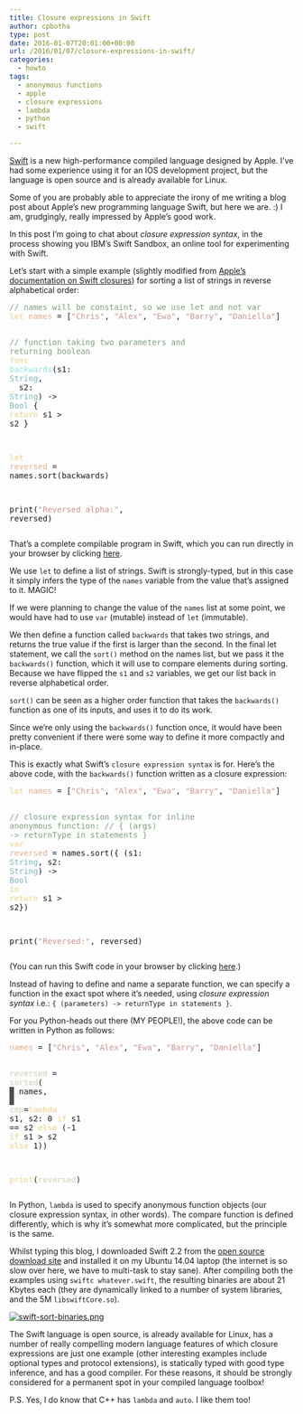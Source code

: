 ```yaml
---
title: Closure expressions in Swift
author: cpbotha
type: post
date: 2016-01-07T20:01:00+00:00
url: /2016/01/07/closure-expressions-in-swift/
categories:
  - howto
tags:
  - anonymous functions
  - apple
  - closure expressions
  - lambda
  - python
  - swift

---
```

[Swift][1] is a new high-performance compiled language designed by Apple. I&#8217;ve had some experience using it for an IOS development project, but the language is open source and is already available for Linux. 

Some of you are probably able to appreciate the irony of me writing a blog post about Apple&#8217;s new programming language Swift, but here we are. :) I am, grudgingly, really impressed by Apple&#8217;s good work. 

In this post I&#8217;m going to chat about _closure expression syntax_, in the process showing you IBM&#8217;s Swift Sandbox, an online tool for experimenting with Swift. 

Let&#8217;s start with a simple example (slightly modified from [Apple&#8217;s documentation on Swift closures][2]) for sorting a list of strings in reverse alphabetical order: 

<div class="org-src-container">
  <pre class="src src-swift"><span style="color: #7F9F7F;">// names will be constaint, so we use let and not var</span>
<span style="color: #F0DFAF; font-weight: bold;">let</span> <span style="color: #DFAF8F;">names </span>= [<span style="color: #CC9393;">"Chris"</span>, <span style="color: #CC9393;">"Alex"</span>, <span style="color: #CC9393;">"Ewa"</span>, <span style="color: #CC9393;">"Barry"</span>, <span style="color: #CC9393;">"Daniella"</span>]

<span style="color: #7F9F7F;">// function taking two parameters and returning boolean</span>
<span style="color: #F0DFAF; font-weight: bold;">func</span> <span style="color: #93E0E3;">backwards</span>(s1: <span style="color: #7CB8BB;">String</span>, <span style="color: #F0DFAF; font-weight: bold;">_</span> s2: <span style="color: #7CB8BB;">String</span>) -&gt; <span style="color: #7CB8BB;">Bool</span> {
    <span style="color: #F0DFAF; font-weight: bold;">return</span> s1 &gt; s2
}

<span style="color: #F0DFAF; font-weight: bold;">let</span> <span style="color: #DFAF8F;">reversed </span>= names.sort(backwards)

print(<span style="color: #CC9393;">"Reversed alpha:"</span>, reversed)
</pre>
</div>

That&#8217;s a complete compilable program in Swift, which you can run directly in your browser by clicking [here][3]. 

We use `let` to define a list of strings. Swift is strongly-typed, but in this case it simply infers the type of the `names` variable from the value that&#8217;s assigned to it. MAGIC! 

If we were planning to change the value of the `names` list at some point, we would have had to use `var` (mutable) instead of `let` (immutable). 

We then define a function called `backwards` that takes two strings, and returns the true value if the first is larger than the second. In the final let statement, we call the `sort()` method on the names list, but we pass it the `backwards()` function, which it will use to compare elements during sorting. Because we have flipped the `s1` and `s2` variables, we get our list back in reverse alphabetical order. 

`sort()` can be seen as a higher order function that takes the `backwards()` function as one of its inputs, and uses it to do its work. 

Since we&#8217;re only using the `backwards()` function once, it would have been pretty convenient if there were some way to define it more compactly and in-place. 

This is exactly what Swift&#8217;s `closure expression syntax` is for. Here&#8217;s the above code, with the `backwards()` function written as a closure expression: 

<div class="org-src-container">
  <pre class="src src-swift"><span style="color: #F0DFAF; font-weight: bold;">let</span> <span style="color: #DFAF8F;">names </span>= [<span style="color: #CC9393;">"Chris"</span>, <span style="color: #CC9393;">"Alex"</span>, <span style="color: #CC9393;">"Ewa"</span>, <span style="color: #CC9393;">"Barry"</span>, <span style="color: #CC9393;">"Daniella"</span>]

<span style="color: #7F9F7F;">// closure expression syntax for inline anonymous function:</span>
<span style="color: #7F9F7F;">// { (args) -&gt; returnType in statements }</span>
<span style="color: #F0DFAF; font-weight: bold;">var</span> <span style="color: #DFAF8F;">reversed </span>= names.sort({ (s1: <span style="color: #7CB8BB;">String</span>, s2: <span style="color: #7CB8BB;">String</span>) -&gt; <span style="color: #7CB8BB;">Bool</span> <span style="color: #F0DFAF; font-weight: bold;">in</span> <span style="color: #F0DFAF; font-weight: bold;">return</span> s1 &gt; s2})

print(<span style="color: #CC9393;">"Reversed:"</span>, reversed)
</pre>
</div>

(You can run this Swift code in your browser by clicking [here][4].) 

Instead of having to define and name a separate function, we can specify a function in the exact spot where it&#8217;s needed, using _closure expression syntax_ i.e.: `{ (parameters) -> returnType in statements }`. 

For you Python-heads out there (MY PEOPLE!), the above code can be written in Python as follows: 

<div class="org-src-container">
  <pre class="src src-python"><span style="color: #DFAF8F;">names</span> = [<span style="color: #CC9393;">"Chris"</span>, <span style="color: #CC9393;">"Alex"</span>, <span style="color: #CC9393;">"Ewa"</span>, <span style="color: #CC9393;">"Barry"</span>, <span style="color: #CC9393;">"Daniella"</span>]

<span style="color: #DCDCCC; font-weight: bold;">reversed</span> = <span style="color: #DCDCCC; font-weight: bold;">sorted</span>(
<span style="color: #DCDCCC; background-color: #4F4F4F;"> </span>   names,
<span style="color: #DCDCCC; background-color: #4F4F4F;"> </span>   <span style="color: #DCDCCC; font-weight: bold;">cmp</span>=<span style="color: #F0DFAF; font-weight: bold;">lambda</span> s1, s2: 0 <span style="color: #F0DFAF; font-weight: bold;">if</span> s1 == s2 <span style="color: #F0DFAF; font-weight: bold;">else</span> (-1 <span style="color: #F0DFAF; font-weight: bold;">if</span> s1 &gt; s2 <span style="color: #F0DFAF; font-weight: bold;">else</span> 1))

<span style="color: #F0DFAF; font-weight: bold;">print</span>(<span style="color: #DCDCCC; font-weight: bold;">reversed</span>)
</pre>
</div>

In Python, `lambda` is used to specify anonymous function objects (our closure expression syntax, in other words). The compare function is defined differently, which is why it&#8217;s somewhat more complicated, but the principle is the same. 

Whilst typing this blog, I downloaded Swift 2.2 from the [open source download site][5] and installed it on my Ubuntu 14.04 laptop (the internet is so slow over here, we have to multi-task to stay sane). After compiling both the examples using `swiftc whatever.swift`, the resulting binaries are about 21 Kbytes each (they are dynamically linked to a number of system libraries, and the 5M `libswiftCore.so`). 

<div class="figure">
  <p>
    <a href="https://cpbotha.net/wp-content/uploads/2016/01/swift-sort-binaries.png" data-rel="lightbox-image-0" data-rl_title="" data-rl_caption="" title=""><img src="https://cpbotha.net/wp-content/uploads/2016/01/swift-sort-binaries-300x82.png" alt="swift-sort-binaries.png" /></a>
  </p></p>
</div>

The Swift language is open source, is already available for Linux, has a number of really compelling modern language features of which closure expressions are just one example (other interesting examples include optional types and protocol extensions), is statically typed with good type inference, and has a good compiler. For these reasons, it should be strongly considered for a permanent spot in your compiled language toolbox! 

P.S. Yes, I do know that C++ has `lambda` and `auto`. I like them too!

 [1]: https://swift.org/
 [2]: https://developer.apple.com/library/ios/documentation/Swift/Conceptual/Swift_Programming_Language/Closures.html#//apple_ref/doc/uid/TP40014097-CH11-ID95
 [3]: http://swiftlang.ng.bluemix.net/#/repl/6ab18271be682adc2a39c45988978ee92826c41faf70ed4420664fce1cd42bc8
 [4]: http://swiftlang.ng.bluemix.net/#/repl/0dbcdef74dfef00da5c7f21878cb5ed42739796116a6fd232ab20f05d6040a81
 [5]: https://swift.org/download/#latest-development-snapshots

